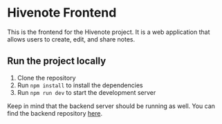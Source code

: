 # Hivenote Frontend

This is the frontend for the Hivenote project. It is a web application that allows users to create, edit, and share notes.

## Run the project locally

1. Clone the repository
2. Run `npm install` to install the dependencies
3. Run `npm run dev` to start the development server

Keep in mind that the backend server should be running as well. You can find the backend repository [here](https://github.com/KerniusSur/hivenote-backend).
